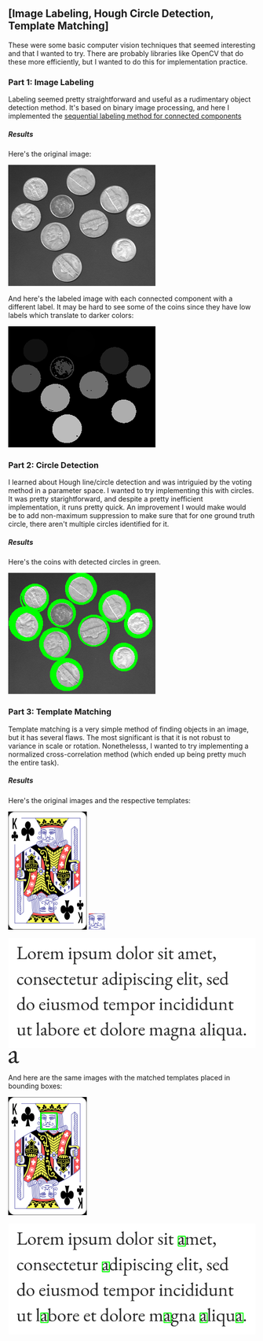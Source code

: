 ## [Image Labeling, Hough Circle Detection, Template Matching]

These were some basic computer vision techniques that seemed interesting and that I wanted to try. There are probably libraries like OpenCV that do these more efficiently, but I wanted to do this for implementation practice.

### Part 1: Image Labeling

Labeling seemed pretty straightforward and useful as a rudimentary object detection method. It's based on binary image processing, and here I implemented the [sequential labeling method for connected components](https://en.wikipedia.org/wiki/Connected-component_labeling)

##### Results

Here's the original image: 

![coins-orig](data/coins.png)

And here's the labeled image with each connected component with a different label. It may be hard to see some of the coins since they have low labels which translate to darker colors:

![coins-labeled](output/coins_labeled.png)


### Part 2: Circle Detection

I learned about Hough line/circle detection and was intriguied by the voting method in a parameter space. I wanted to try implementing this with circles. It was pretty starightforward, and despite a pretty inefficient implementation, it runs pretty quick. An improvement I would make would be to add non-maximum suppression to make sure that for one ground truth circle, there aren't multiple circles identified for it.

##### Results

Here's the coins with detected circles in green.

![coins-circles](output/coins_circles.png)


### Part 3: Template Matching

Template matching is a very simple method of finding objects in an image, but it has several flaws. The most significant is that it is not robust to variance in scale or rotation. Nonethelesss, I wanted to try implementing a normalized cross-correlation method (which ended up being pretty much the entire task).

##### Results

Here's the original images and the respective templates:

![king](data/king.png) ![face](data/face.png)

![text](data/text.png) ![letter](data/letter.png)


And here are the same images with the matched templates placed in bounding boxes:

![king-matched](output/king.png)

![text-matched](output/text.png)
